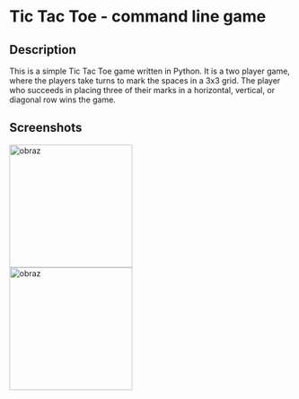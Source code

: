 # Tic Tac Toe - command line game

## Description
This is a simple Tic Tac Toe game written in Python. It is a two player game, where the players take turns to mark the spaces in a 3x3 grid. The player who succeeds in placing three of their marks in a horizontal, vertical, or diagonal row wins the game.

## Screenshots
<img width="219" alt="obraz" src="https://github.com/BtNowakowski/tic_tac_toe/assets/107316656/5cd661cd-6765-4ba0-83c2-5d1eaf911e22">   
</br>
<img width="219" alt="obraz" src="https://github.com/BtNowakowski/tic_tac_toe/assets/107316656/25460f3b-7fa6-4982-bccb-5938accc6489">

